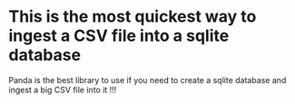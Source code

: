 # This is the most quickest way to ingest a CSV file into a sqlite database

Panda is the best library to use if you need to create a sqlite database and ingest a big CSV file into it !!!

